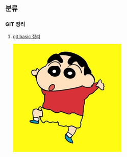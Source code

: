 


## 분류

### GIT 정리
1. [git basic 정리](./Git/Git%20basic.md)
   
   ![짱구 이미지](./Git/img/jjang.jpg)
   